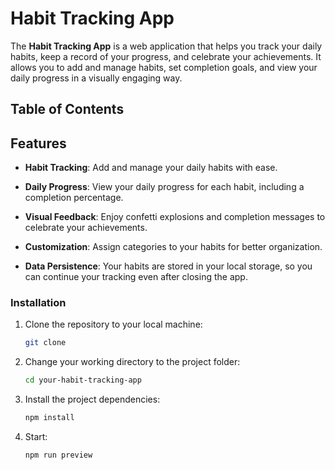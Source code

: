 # Habit Tracking App

The **Habit Tracking App** is a web application that helps you track your daily habits, keep a record of your progress, and celebrate your achievements. It allows you to add and manage habits, set completion goals, and view your daily progress in a visually engaging way.

## Table of Contents


## Features

- **Habit Tracking**: Add and manage your daily habits with ease.

- **Daily Progress**: View your daily progress for each habit, including a completion percentage.

- **Visual Feedback**: Enjoy confetti explosions and completion messages to celebrate your achievements.

- **Customization**: Assign categories to your habits for better organization.

- **Data Persistence**: Your habits are stored in your local storage, so you can continue your tracking even after closing the app.


### Installation

1. Clone the repository to your local machine:

   ```bash
   git clone 
   ```

2. Change your working directory to the project folder:

   ```bash
   cd your-habit-tracking-app
   ```

3. Install the project dependencies:

   ```bash
   npm install
   ```

4. Start:

   ```bash
   npm run preview
   ```



